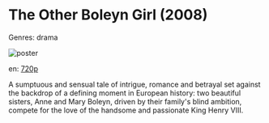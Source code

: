 # The Other Boleyn Girl (2008)

Genres: drama

![poster](http://image.tmdb.org/t/p/w500/hVMDKcGX7sSrJwK2DbTtOMzQOTp.jpg)

en:
  [720p](magnet:?xt=urn:btih:776A93AA75D4C098D5BB8F135C78AF176B7B6F0C&tr=udp://glotorrents.pw:6969/announce&tr=udp://tracker.opentrackr.org:1337/announce&tr=udp://torrent.gresille.org:80/announce&tr=udp://tracker.openbittorrent.com:80&tr=udp://tracker.coppersurfer.tk:6969&tr=udp://tracker.leechers-paradise.org:6969&tr=udp://p4p.arenabg.ch:1337&tr=udp://tracker.internetwarriors.net:1337)
  


A sumptuous and sensual tale of intrigue, romance and betrayal set against the backdrop of a defining moment in European history: two beautiful sisters, Anne and Mary Boleyn, driven by their family's blind ambition, compete for the love of the handsome and passionate King Henry VIII.